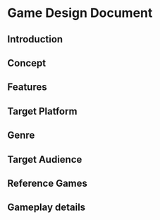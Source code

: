 # Game Design Document

## Introduction
## Concept
## Features
## Target Platform
## Genre
## Target Audience
## Reference Games
## Gameplay details

